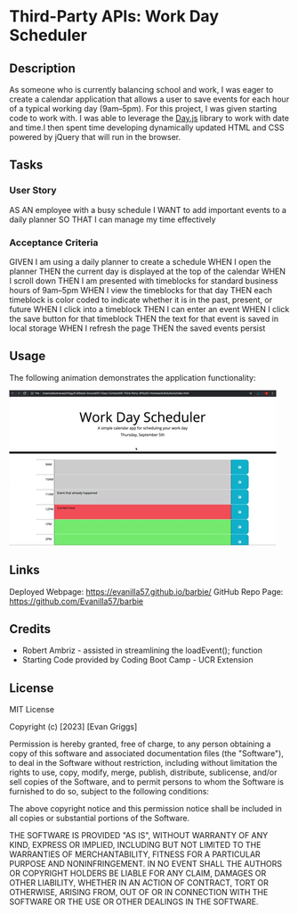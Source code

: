 # Third-Party APIs: Work Day Scheduler

## Description

As someone who is currently balancing school and work, I was eager to create a calendar application that allows a user to save events for each hour of a typical working day (9am&ndash;5pm). For this project, I was given starting code to work with. I was able to leverage the [Day.js](https://day.js.org/en/) library to work with date and time.I then spent time developing dynamically updated HTML and CSS powered by jQuery that will run in the browser.

## Tasks

### User Story
AS AN employee with a busy schedule
I WANT to add important events to a daily planner
SO THAT I can manage my time effectively

### Acceptance Criteria
GIVEN I am using a daily planner to create a schedule
WHEN I open the planner
THEN the current day is displayed at the top of the calendar
WHEN I scroll down
THEN I am presented with timeblocks for standard business hours of 9am&ndash;5pm
WHEN I view the timeblocks for that day
THEN each timeblock is color coded to indicate whether it is in the past, present, or future
WHEN I click into a timeblock
THEN I can enter an event
WHEN I click the save button for that timeblock
THEN the text for that event is saved in local storage
WHEN I refresh the page
THEN the saved events persist

## Usage

The following animation demonstrates the application functionality:

![A user clicks on slots on the color-coded calendar and edits the events.](./Assets/05-third-party-apis-homework-demo.gif)

## Links
Deployed Webpage: https://evanilla57.github.io/barbie/
GitHub Repo Page: https://github.com/Evanilla57/barbie

## Credits

- Robert Ambriz - assisted in streamlining the loadEvent(); function
- Starting Code provided by Coding Boot Camp - UCR Extension

## License

MIT License

Copyright (c) [2023] [Evan Griggs]

Permission is hereby granted, free of charge, to any person obtaining a copy
of this software and associated documentation files (the "Software"), to deal
in the Software without restriction, including without limitation the rights
to use, copy, modify, merge, publish, distribute, sublicense, and/or sell
copies of the Software, and to permit persons to whom the Software is
furnished to do so, subject to the following conditions:

The above copyright notice and this permission notice shall be included in all
copies or substantial portions of the Software.

THE SOFTWARE IS PROVIDED "AS IS", WITHOUT WARRANTY OF ANY KIND, EXPRESS OR
IMPLIED, INCLUDING BUT NOT LIMITED TO THE WARRANTIES OF MERCHANTABILITY,
FITNESS FOR A PARTICULAR PURPOSE AND NONINFRINGEMENT. IN NO EVENT SHALL THE
AUTHORS OR COPYRIGHT HOLDERS BE LIABLE FOR ANY CLAIM, DAMAGES OR OTHER
LIABILITY, WHETHER IN AN ACTION OF CONTRACT, TORT OR OTHERWISE, ARISING FROM,
OUT OF OR IN CONNECTION WITH THE SOFTWARE OR THE USE OR OTHER DEALINGS IN THE
SOFTWARE.